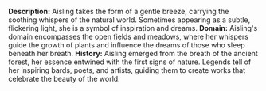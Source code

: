 **Description:** 
Aisling takes the form of a gentle breeze, carrying the soothing whispers of the natural world. Sometimes appearing as a subtle, flickering light, she is a symbol of inspiration and dreams.
**Domain:** 
Aisling's domain encompasses the open fields and meadows, where her whispers guide the growth of plants and influence the dreams of those who sleep beneath her breath.
**History:** 
Aisling emerged from the breath of the ancient forest, her essence entwined with the first signs of nature. Legends tell of her inspiring bards, poets, and artists, guiding them to create works that celebrate the beauty of the world.